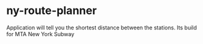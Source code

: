 # ny-route-planner
Application will tell you the shortest distance between the stations. Its build for MTA New York Subway
